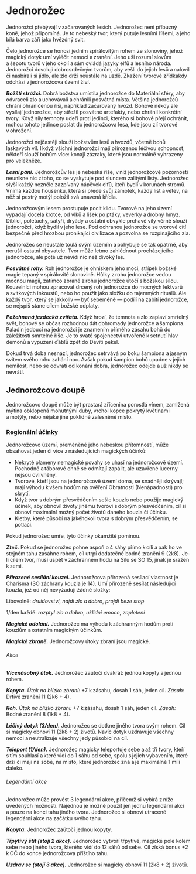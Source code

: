 # Jednorožec
  
Jednorožci přebývají v začarovaných lesích. Jednorožec není příbuzný koně, jehož připomíná. Je to nebeský tvor, který putuje lesními říšemi, a jeho bílá barva září jako hvězdný svit.
  
Čelo jednorožce se honosí jedním spirálovitým rohem ze slonoviny, jehož magický dotyk umí vyléčit nemoci a zranění. Jeho uši rozumí slovům a šepotu tvorů v jeho okolí a sám ovládá jazyky elfů a lesního národa. Jednorožci dovolují dobrosrdečným tvorům, aby vešli do jejich lesů a nalovili či nasbírali si jídlo, ale zlo drží neustále na uzdě. Zkažení tvorové zřídkakdy odchází z jednorožcova území živí.
  
***Božští strážci.*** Dobrá božstva umístila jednorožce do Materiální sféry, aby odvraceli zlo a uchovávali a chránili posvátná místa. Většina jednorožců chrání ohraničenou říši, například začarovaný hvozd. Bohové někdy ale vysílají jednorožce, aby střežil posvátné artefakty, nebo chránil konkrétní tvory. Když síly temnoty udeří proti jedinci, kterého si bohové přejí ochránit, mohou tohoto jedince poslat do jednorožcova lesa, kde jsou zlí tvorové v ohrožení.
  
Jednorožci nejčastěji slouží božstvům lesů a hvozdů, včetně bohů laskavých víl. I když všichni jednorožci mají přirozenou léčivou schopnost, někteří slouží bohům více: konají zázraky, které jsou normálně vyhrazeny pro velekněze.
  
***Lesní páni.*** Jednorožcův les je nebeská říše, v níž jednorožcově pozornosti neunikne nic z toho, co se vyskytuje pod sluncem zalitými listy. Jednorožec slyší každý nezněle zazpívaný nápěvek elfů, kteří bydlí v korunách stromů. Vnímá každou housenku, která si přede svůj zámotek, každý list a větev, na něž si pestrý motýl položil svá unavená křídla.
  
Jednorožcovým lesem prostupuje pocit klidu. Tvorové na jeho území vypadají docela krotce, od vlků a lišek po ptáky, veverky a drobný hmyz. Diblíci, poletuchy, satyři, dryády a ostatní obvykle prchavé víly věrně slouží jednorožci, když bydlí v jeho lese. Pod ochranou jednorožce se tvorové cítí bezpečně před hrozbou pronikající civilizace a pozvolna se rozpínajícího zla.
  
Jednorožec se neustále toulá svým územím a pohybuje se tak opatrně, aby nerušil ostatní obyvatele. Tvor může letmo zahlédnout procházejícího jednorožce, ale poté už nevidí nic než divoký les.
  
***Posvátné rohy.*** Roh jednorožce je ohniskem jeho moci, střípek božské magie tepaný v spirálovité slonovině. Hůlky z rohu jednorožce vedou mocnou magii, zatímco zbraně z rohu jednorožce útočí s božskou silou. Kouzelníci mohou zpracovat drcený roh jednorožce do mocných lektvarů a svitkových inkoustů, nebo ho použít jako složku do tajemných rituálů. Ale každý tvor, který se jakkoliv — byť sebeméně — podílí na zabití jednorožce, se nejspíš stane cílem božské odplaty.
  
***Požehnaná jezdecká zvířata.*** Když hrozí, že temnota a zlo zaplaví smrtelný svět, bohové se občas rozhodnou dát dohromady jednorožce a šampiona. Paladin jedoucí na jednorožci je znamením přímého zásahu bohů do záležitostí smrtelné říše. Je to svaté spojenectví utvořené k setnutí hlav démonů a vypuzení ďáblů zpět do Devíti pekel.
  
Dokud trvá doba nesnází, jednorožec setrvává po boku šampiona a jasným svitem svého rohu zahání noc. Avšak pokud šampion bohů upadne v jejich nemilost, nebo se odvrátí od konání dobra, jednorožec odejde a už nikdy se nevrátí.
  
## Jednorožcovo doupě
  
Jednorožcovo doupě může být prastará zřícenina porostlá vínem, zamlžená mýtina obklopená mohutnými duby, vrchol kopce pokrytý květinami a motýly, nebo nějaké jiné poklidné zalesněné místo.
  
### Regionální účinky
  
Jednorožcovo území, přeměněné jeho nebeskou přítomností, může obsahovat jeden či více z následujících magických účinků:
  
 * Nekryté plameny nemagické povahy se uhasí na jednorožcově území. Pochodně a táborové ohně se odmítají zapálit, ale uzavřené lucerny nejsou ovlivněny.  
 * Tvorové, kteří jsou na jednorožcově území doma, se snadněji skrývají; mají výhodu k všem hodům na ověření Obratnosti (Nenápadnosti) pro skrytí.  
 * Když tvor s dobrým přesvědčením sešle kouzlo nebo použije magický účinek, aby obnovil životy jinému tvorovi s dobrým přesvědčením, cíl si obnoví maximální možný počet životů daného kouzla či účinku.  
 * Kletby, které působí na jakéhokoli tvora s dobrým přesvědčením, se potlačí.
  
Pokud jednorožec umře, tyto účinky okamžitě pominou.

<Monster 
    title="Jednorožec"
    subtitle="Velký nebešťan, zákonné dobro"
    armor-class="12"
    hit-points="67 (9k10 + 18)"
    speed="10 sáhů"
    str="18 (+4)"
    dex="14 (+2)"
    con="15 (+2)"
    int="11 (+0)"
    wis="17 (+3)"
    cha="16 (+3)"
    saving-throws=""
    skills=""
    damage-vulnerabilities=""
    damage-resistances=""
    damage-immunities="jedová"
    condition-immunities="otrávený, paralyzovaný, zmámený"
    senses="vidění ve tmě 12 sáhů, pasivní Vnímání 13"
    languages="elfština, nebesština, sylvánština, telepatie 12 sáhů"
    challenge="5 (1 800 ZK)"
    >

***Zteč.*** Pokud se jednorožec pohne aspoň o 4 sáhy přímo k cíli a pak ho ve stejném tahu zasáhne rohem, cíl utrpí dodatečné bodné zranění 9 (2k8). Je-li cílem tvor, musí uspět v záchranném hodu na Sílu se SO 15, jinak je sražen k zemi.
  
***Přirozené sesílání kouzel.*** Jednorožcova přirozená sesílací vlastnost je Charisma (SO záchrany kouzla je 14). Umí přirozeně sesílat následující kouzla, jež od něj nevyžadují žádné složky:
  
Libovolně: *druidovství*, *najdi zlo a dobro*, *projdi beze stop*
  
1/den každé: *rozptyl zlo a dobro*, *uklidni emoce*, *zapletení*
  
***Magické odolání.*** Jednorožec má výhodu k záchranným hodům proti kouzlům a ostatním magickým účinkům.
  
***Magické zbraně.*** Jednorožcovy útoky zbraní jsou magické.
  
###### Akce
  
***Vícenásobný útok.*** Jednorožec zaútočí dvakrát: jednou kopyty a jednou rohem.
  
***Kopyta.*** *Útok na blízko zbraní:* +7 k zásahu, dosah 1 sáh, jeden cíl. *Zásah:* Drtivé zranění 11 (2k6 + 4).
  
***Roh.*** *Útok na blízko zbraní:* +7 k zásahu, dosah 1 sáh, jeden cíl. *Zásah:* Bodné zranění 8 (1k8 + 4).
  
***Léčivý dotyk (3/den).*** Jednorožec se dotkne jiného tvora svým rohem. Cíl si magicky obnoví 11 (2k8 + 2) životů. Navíc dotyk uzdravuje všechny nemoci a neutralizuje všechny jedy působící na cíl.
  
***Teleport (1/den).*** Jednorožec magicky teleportuje sebe a až tři tvory, kteří s tím souhlasí a které vidí do 1 sáhu od sebe, spolu s jejich vybavením, které drží či mají na sobě, na místo, které jednorožec zná a je maximálně 1 míli daleko.
  
###### Legendární akce
  
Jednorožec může provést 3 legendární akce, přičemž si vybírá z níže uvedených možností. Najednou je možné použít jen jednu legendární akci a pouze na konci tahu jiného tvora. Jednorožec si obnoví utracené legendární akce na začátku svého tahu.
  
***Kopyta.*** Jednorožec zaútočí jednou kopyty.
  
***Třpytivý štít (stojí 2 akce).*** Jednorožec vytvoří třpytivé, magické pole kolem sebe nebo jiného tvora, kterého vidí do 12 sáhů od sebe. Cíl získá bonus +2 k OČ do konce jednorožcova příštího tahu.
  
***Uzdrav se (stojí 3 akce).*** Jednorožec si magicky obnoví 11 (2k8 + 2) životů.

</Monster>
